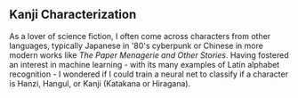 ## Kanji Characterization

As a lover of science fiction, I often come across characters from other
languages, typically Japanese in '80's cyberpunk or Chinese in more modern works
like *The Paper Menagerie and Other Stories*. Having fostered an interest in
machine learning - with its many examples of Latin alphabet recognition - I
wondered if I could train a neural net to classify if a character is Hanzi,
Hangul, or Kanji (Katakana or Hiragana).  
